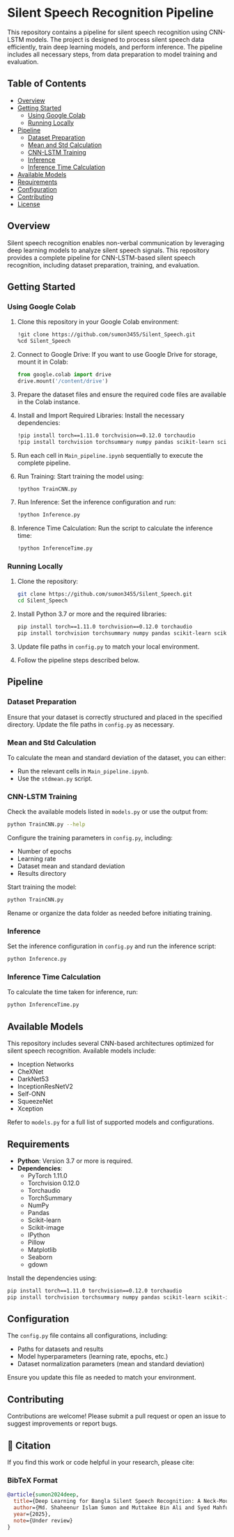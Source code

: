 # Silent Speech Recognition Pipeline

This repository contains a pipeline for silent speech recognition using CNN-LSTM models. The project is designed to process silent speech data efficiently, train deep learning models, and perform inference. The pipeline includes all necessary steps, from data preparation to model training and evaluation.

## Table of Contents
- [Overview](#overview)
- [Getting Started](#getting-started)
  - [Using Google Colab](#using-google-colab)
  - [Running Locally](#running-locally)
- [Pipeline](#pipeline)
  - [Dataset Preparation](#dataset-preparation)
  - [Mean and Std Calculation](#mean-and-std-calculation)
  - [CNN-LSTM Training](#cnn-lstm-training)
  - [Inference](#inference)
  - [Inference Time Calculation](#inference-time-calculation)
- [Available Models](#available-models)
- [Requirements](#requirements)
- [Configuration](#configuration)
- [Contributing](#contributing)
- [License](#license)

## Overview

Silent speech recognition enables non-verbal communication by leveraging deep learning models to analyze silent speech signals. This repository provides a complete pipeline for CNN-LSTM-based silent speech recognition, including dataset preparation, training, and evaluation.

## Getting Started

### Using Google Colab

1. Clone this repository in your Google Colab environment:
   ```bash
   !git clone https://github.com/sumon3455/Silent_Speech.git
   %cd Silent_Speech
   ```

2. Connect to Google Drive: If you want to use Google Drive for storage, mount it in Colab:
   ```python
   from google.colab import drive
   drive.mount('/content/drive')
   ```

3. Prepare the dataset files and ensure the required code files are available in the Colab instance.

4. Install and Import Required Libraries: Install the necessary dependencies:
   ```bash
   !pip install torch==1.11.0 torchvision==0.12.0 torchaudio
   !pip install torchvision torchsummary numpy pandas scikit-learn scikit-image ipython Pillow matplotlib seaborn gdown
   ```

5. Run each cell in `Main_pipeline.ipynb` sequentially to execute the complete pipeline.

6. Run Training: Start training the model using:
   ```bash
   !python TrainCNN.py
   ```

7. Run Inference: Set the inference configuration and run:
   ```bash
   !python Inference.py
   ```

8. Inference Time Calculation: Run the script to calculate the inference time:
   ```bash
   !python InferenceTime.py
   ```

### Running Locally

1. Clone the repository:
   ```bash
   git clone https://github.com/sumon3455/Silent_Speech.git
   cd Silent_Speech
   ```

2. Install Python 3.7 or more and the required libraries:
   ```bash
   pip install torch==1.11.0 torchvision==0.12.0 torchaudio
   pip install torchvision torchsummary numpy pandas scikit-learn scikit-image ipython Pillow matplotlib seaborn gdown
   ```

3. Update file paths in `config.py` to match your local environment.

4. Follow the pipeline steps described below.

## Pipeline

### Dataset Preparation

Ensure that your dataset is correctly structured and placed in the specified directory. Update the file paths in `config.py` as necessary.

### Mean and Std Calculation

To calculate the mean and standard deviation of the dataset, you can either:
- Run the relevant cells in `Main_pipeline.ipynb`.
- Use the `stdmean.py` script.

### CNN-LSTM Training

Check the available models listed in `models.py` or use the output from:
```bash
python TrainCNN.py --help
```

Configure the training parameters in `config.py`, including:
- Number of epochs
- Learning rate
- Dataset mean and standard deviation
- Results directory

Start training the model:
```bash
python TrainCNN.py
```

Rename or organize the data folder as needed before initiating training.

### Inference

Set the inference configuration in `config.py` and run the inference script:
```bash
python Inference.py
```

### Inference Time Calculation

To calculate the time taken for inference, run:
```bash
python InferenceTime.py
```

## Available Models

This repository includes several CNN-based architectures optimized for silent speech recognition. Available models include:
- Inception Networks
- CheXNet
- DarkNet53
- InceptionResNetV2
- Self-ONN
- SqueezeNet
- Xception

Refer to `models.py` for a full list of supported models and configurations.

## Requirements

- **Python**: Version 3.7 or more is required.
- **Dependencies**:
  - PyTorch 1.11.0
  - Torchvision 0.12.0
  - Torchaudio
  - TorchSummary
  - NumPy
  - Pandas
  - Scikit-learn
  - Scikit-image
  - IPython
  - Pillow
  - Matplotlib
  - Seaborn
  - gdown

Install the dependencies using:
```bash
pip install torch==1.11.0 torchvision==0.12.0 torchaudio
pip install torchvision torchsummary numpy pandas scikit-learn scikit-image ipython Pillow matplotlib seaborn gdown
```

## Configuration

The `config.py` file contains all configurations, including:
- Paths for datasets and results
- Model hyperparameters (learning rate, epochs, etc.)
- Dataset normalization parameters (mean and standard deviation)

Ensure you update this file as needed to match your environment.

## Contributing

Contributions are welcome! Please submit a pull request or open an issue to suggest improvements or report bugs.


## 📜 Citation  

If you find this work or code helpful in your research, please cite:  

### **BibTeX Format**  
```bibtex
@article{sumon2024deep,  
  title={Deep Learning for Bangla Silent Speech Recognition: A Neck-Mounted Device Approach},  
  author={Md. Shaheenur Islam Sumon and Muttakee Bin Ali and Syed Mahfuzur Rahman and M. Murugappan and Muhammad E. H. Chowdhury},  
  year={2025},  
  note={Under review}  
}

